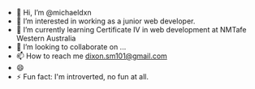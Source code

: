 - 👋 Hi, I’m @michaeldxn
- 👀 I’m interested in working as a junior web developer.
- 🌱 I’m currently learning Certificate IV in web development at NMTafe Western Australia
- 💞️ I’m looking to collaborate on ...
- 📫 How to reach me dixon.sm101@gmail.com
- 😄 
- ⚡ Fun fact: I'm introverted, no fun at all.

<!---
michaeldxn/michaeldxn is a ✨ special ✨ repository because its `README.md` (this file) appears on your GitHub profile.
You can click the Preview link to take a look at your changes.
--->
